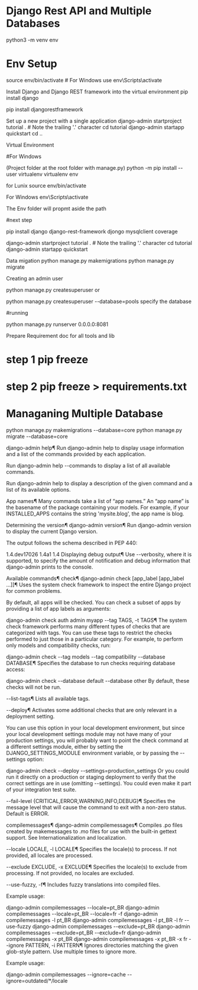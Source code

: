 # Django Rest API and Multiple Databases

python3 -m venv env 

# Env Setup
source env/bin/activate   # For Windows use env\Scripts\activate

Install Django and Django REST framework into the virtual environment
pip install django 

pip install djangorestframework

Set up a new project with a single application
django-admin startproject tutorial . # Note the trailing '.' character cd tutorial django-admin startapp quickstart cd ..

Virtual Environment

#For Windows

(Project folder at the root folder with manage.py) python -m pip install --user virtualenv virtualenv env

for Lunix source env/bin/activate

For Windows env\Scripts\activate

The Env folder will propmt aside the path

#next step

pip install django django-rest-framework djongo mysqlclient coverage

django-admin startproject tutorial . # Note the trailing '.' character cd tutorial django-admin startapp quickstart

Data migation
python manage.py makemigrations python manage.py migrate

Creating an admin user

python manage.py createsuperuser or

python manage.py createsuperuser --database=pools specify the database

#running

python manage.py runserver 0.0.0.0:8081

Prepare Requirement doc for all tools and lib

# step 1 pip freeze 

# step 2 pip freeze > requirements.txt

# Managaning Multiple Database


python manage.py makemigrations --database=core
python manage.py migrate --database=core

django-admin help¶
Run django-admin help to display usage information and a list of the commands provided by each application.

Run django-admin help --commands to display a list of all available commands.

Run django-admin help <command> to display a description of the given command and a list of its available options.

App names¶
Many commands take a list of “app names.” An “app name” is the basename of the package containing your models. For example, if your INSTALLED_APPS contains the string 'mysite.blog', the app name is blog.

Determining the version¶
django-admin version¶
Run django-admin version to display the current Django version.

The output follows the schema described in PEP 440:

1.4.dev17026
1.4a1
1.4
Displaying debug output¶
Use --verbosity, where it is supported, to specify the amount of notification and debug information that django-admin prints to the console.

Available commands¶
check¶
django-admin check [app_label [app_label ...]]¶
Uses the system check framework to inspect the entire Django project for common problems.

By default, all apps will be checked. You can check a subset of apps by providing a list of app labels as arguments:

django-admin check auth admin myapp
--tag TAGS, -t TAGS¶
The system check framework performs many different types of checks that are categorized with tags. You can use these tags to restrict the checks performed to just those in a particular category. For example, to perform only models and compatibility checks, run:

django-admin check --tag models --tag compatibility
--database DATABASE¶
Specifies the database to run checks requiring database access:

django-admin check --database default --database other
By default, these checks will not be run.

--list-tags¶
Lists all available tags.

--deploy¶
Activates some additional checks that are only relevant in a deployment setting.

You can use this option in your local development environment, but since your local development settings module may not have many of your production settings, you will probably want to point the check command at a different settings module, either by setting the DJANGO_SETTINGS_MODULE environment variable, or by passing the --settings option:

django-admin check --deploy --settings=production_settings
Or you could run it directly on a production or staging deployment to verify that the correct settings are in use (omitting --settings). You could even make it part of your integration test suite.

--fail-level {CRITICAL,ERROR,WARNING,INFO,DEBUG}¶
Specifies the message level that will cause the command to exit with a non-zero status. Default is ERROR.

compilemessages¶
django-admin compilemessages¶
Compiles .po files created by makemessages to .mo files for use with the built-in gettext support. See Internationalization and localization.

--locale LOCALE, -l LOCALE¶
Specifies the locale(s) to process. If not provided, all locales are processed.

--exclude EXCLUDE, -x EXCLUDE¶
Specifies the locale(s) to exclude from processing. If not provided, no locales are excluded.

--use-fuzzy, -f¶
Includes fuzzy translations into compiled files.

Example usage:

django-admin compilemessages --locale=pt_BR
django-admin compilemessages --locale=pt_BR --locale=fr -f
django-admin compilemessages -l pt_BR
django-admin compilemessages -l pt_BR -l fr --use-fuzzy
django-admin compilemessages --exclude=pt_BR
django-admin compilemessages --exclude=pt_BR --exclude=fr
django-admin compilemessages -x pt_BR
django-admin compilemessages -x pt_BR -x fr
--ignore PATTERN, -i PATTERN¶
Ignores directories matching the given glob-style pattern. Use multiple times to ignore more.

Example usage:

django-admin compilemessages --ignore=cache --ignore=outdated/*/locale



